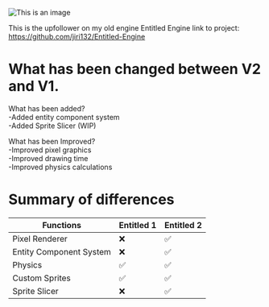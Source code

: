 ![This is an image](http://jiri.dscloud.me/GIT_README/EntitledEngine2/_EE2.png)<br>

This is the upfollower on my old engine Entitled Engine link to project: https://github.com/jiri132/Entitled-Engine <br>

# What has been changed between V2 and V1.<br>
What has been added? <br>
-Added entity component system <br>
-Added Sprite Slicer (WIP)<br>

What has been Improved?<br>
-Improved pixel graphics <br>
-Improved drawing time <br>
-Improved physics calculations <br>

# Summary of differences

| Functions | Entitled 1 | Entitled 2 |
| --- | --- | --- |
| Pixel Renderer | ❌ | ✅ |
| Entity Component System | ❌ | ✅ |
| Physics | ✅ | ✅ |
| Custom Sprites | ✅ | ✅ |
| Sprite Slicer | ❌ | ✅ |

